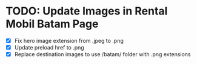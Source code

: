 # TODO: Update Images in Rental Mobil Batam Page

- [x] Fix hero image extension from .jpeg to .png
- [x] Update preload href to .png
- [x] Replace destination images to use /batam/ folder with .png extensions
